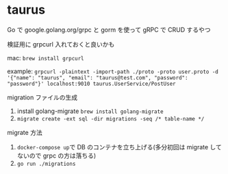 # taurus

Go で google.golang.org/grpc と gorm を使って gRPC で CRUD するやつ

検証用に grpcurl 入れておくと良いかも

mac: `brew install grpcurl`

example: `grpcurl -plaintext -import-path ./proto -proto user.proto -d '{"name": "taurus", "email": "taurus@test.com", "password": "password"}' localhost:9010 taurus.UserService/PostUser`

migration ファイルの生成

1. install golang-migrate `brew install golang-migrate`
2. `migrate create -ext sql -dir migrations -seq /* table-name */`

migrate 方法

1. `docker-compose up`で DB のコンテナを立ち上げる(多分初回は migrate してないので grpc の方は落ちる)
2. `go run ./migrations`
